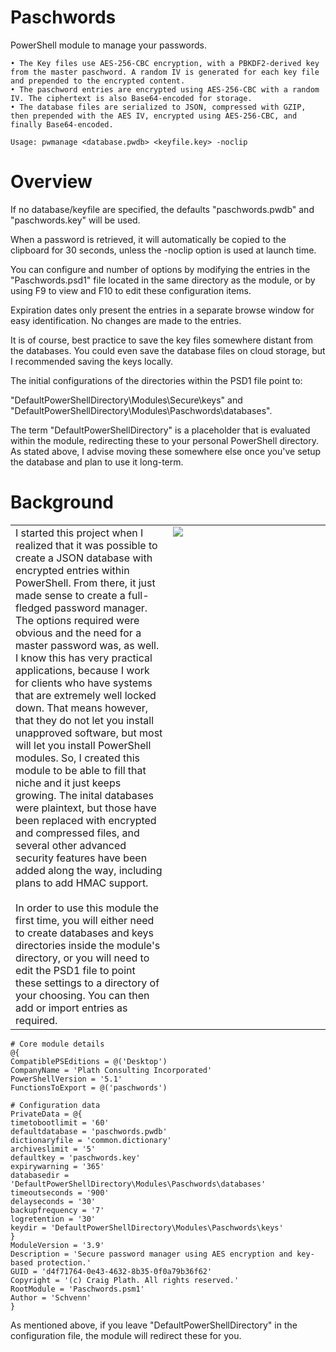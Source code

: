 # Paschwords
PowerShell module to manage your passwords. 

    • The Key files use AES-256-CBC encryption, with a PBKDF2-derived key from the master paschword. A random IV is generated for each key file and prepended to the encrypted content.
    • The paschword entries are encrypted using AES-256-CBC with a random IV. The ciphertext is also Base64-encoded for storage.
    • The database files are serialized to JSON, compressed with GZIP, then prepended with the AES IV, encrypted using AES-256-CBC, and finally Base64-encoded.

    Usage: pwmanage <database.pwdb> <keyfile.key> -noclip

# Overview
If no database/keyfile are specified, the defaults "paschwords.pwdb" and "paschwords.key" will be used.

When a password is retrieved, it will automatically be copied to the clipboard for 30 seconds, unless the -noclip option is used at launch time.

You can configure and number of options by modifying the entries in the "Paschwords.psd1" file located in the same directory as the module, or by using F9 to view and F10 to edit these configuration items.

Expiration dates only present the entries in a separate browse window for easy identification. No changes are made to the entries.

It is of course, best practice to save the key files somewhere distant from the databases. You could even save the database files on cloud storage, but I recommended saving the keys locally.

The initial configurations of the directories within the PSD1 file point to:

"DefaultPowerShellDirectory\Modules\Secure\keys" and "DefaultPowerShellDirectory\Modules\Paschwords\databases".

The term "DefaultPowerShellDirectory" is a placeholder that is evaluated within the module, redirecting these to your personal PowerShell directory. As stated above, I advise moving these somewhere else once you've setup the database and plan to use it long-term.

# Background
<table border=0><td valign=top width=50%>
I started this project when I realized that it was possible to create a JSON database with encrypted entries within PowerShell.
From there, it just made sense to create a full-fledged password manager.
The options required were obvious and the need for a master password was, as well.
I know this has very practical applications, because I work for clients who have systems that are extremely well locked down.
That means however, that they do not let you install unapproved software, but most will let you install PowerShell modules.
So, I created this module to be able to fill that niche and it just keeps growing.
The inital databases were plaintext, but those have been replaced with encrypted and compressed files, and several other advanced security features have been added along the way, including plans to add HMAC support.
<br><br>
In order to use this module the first time, you will either need to create databases and keys directories inside the module's directory,
or you will need to edit the PSD1 file to point these settings to a directory of your choosing.
You can then add or import entries as required.
</td>
<td valign=top width=50%><img src="https://raw.githubusercontent.com/Schvenn/Secure/refs/heads/main/screenshots/Main%20Menu.png"></td>
</table>

    # Core module details
    @{
    CompatiblePSEditions = @('Desktop')
    CompanyName = 'Plath Consulting Incorporated'
    PowerShellVersion = '5.1'
    FunctionsToExport = @('paschwords')
    
    # Configuration data
    PrivateData = @{
    timetobootlimit = '60'
    defaultdatabase = 'paschwords.pwdb'
    dictionaryfile = 'common.dictionary'
    archiveslimit = '5'
    defaultkey = 'paschwords.key'
    expirywarning = '365'
    databasedir = 'DefaultPowerShellDirectory\Modules\Paschwords\databases'
    timeoutseconds = '900'
    delayseconds = '30'
    backupfrequency = '7'
    logretention = '30'
    keydir = 'DefaultPowerShellDirectory\Modules\Paschwords\keys'
    }
    ModuleVersion = '3.9'
    Description = 'Secure password manager using AES encryption and key-based protection.'
    GUID = 'd4f71764-0e43-4632-8b35-0f0a79b36f62'
    Copyright = '(c) Craig Plath. All rights reserved.'
    RootModule = 'Paschwords.psm1'
    Author = 'Schvenn'
    }


As mentioned above, if you leave "DefaultPowerShellDirectory" in the configuration file, the module will redirect these for you.
